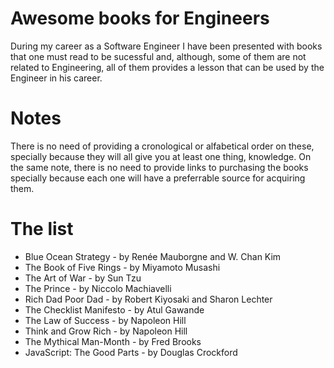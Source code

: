 # Awesome books for Engineers

During my career as a Software Engineer I have been presented with books that one must read to be sucessful and, although, some of them are not related to Engineering, all of them provides a lesson that can be used by the Engineer in his career.

# Notes

There is no need of providing a cronological or alfabetical order on these, specially because they will all give you at least one thing, knowledge. On the same note, there is no need to provide links to purchasing the books specially because each one will have a preferrable source for acquiring them.

# The list

* Blue Ocean Strategy - by Renée Mauborgne and W. Chan Kim
* The Book of Five Rings - by Miyamoto Musashi
* The Art of War - by Sun Tzu
* The Prince - by Niccolo Machiavelli
* Rich Dad Poor Dad - by Robert Kiyosaki and Sharon Lechter
* The Checklist Manifesto - by Atul Gawande
* The Law of Success - by Napoleon Hill
* Think and Grow Rich - by Napoleon Hill
* The Mythical Man-Month - by Fred Brooks
* JavaScript: The Good Parts - by Douglas Crockford
